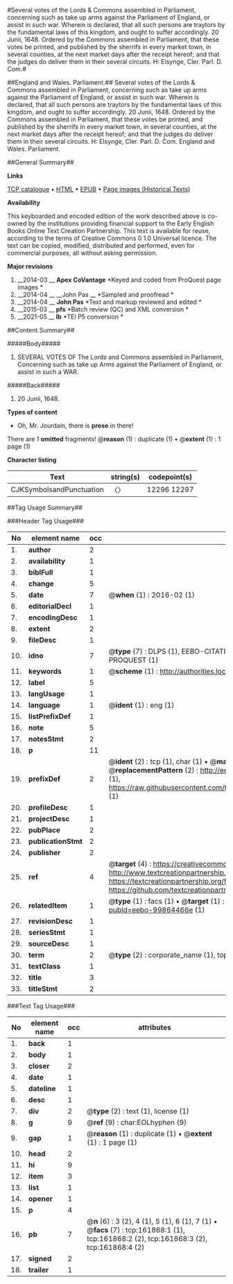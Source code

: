#Several votes of the Lords & Commons assembled in Parliament, concerning such as take up arms against the Parliament of England, or assist in such war. Wherein is declared, that all such persons are traytors by the fundamental laws of this kingdom, and ought to suffer accordingly. 20 Junii, 1648. Ordered by the Commons assembled in Parliament, that these votes be printed, and published by the sherrifs in every market town, in several counties, at the next market days after the receipt hereof; and that the judges do deliver them in their several circuits. H: Elsynge, Cler. Parl. D. Com.#

##England and Wales. Parliament.##
Several votes of the Lords & Commons assembled in Parliament, concerning such as take up arms against the Parliament of England, or assist in such war. Wherein is declared, that all such persons are traytors by the fundamental laws of this kingdom, and ought to suffer accordingly. 20 Junii, 1648. Ordered by the Commons assembled in Parliament, that these votes be printed, and published by the sherrifs in every market town, in several counties, at the next market days after the receipt hereof; and that the judges do deliver them in their several circuits. H: Elsynge, Cler. Parl. D. Com.
England and Wales. Parliament.

##General Summary##

**Links**

[TCP catalogue](http://www.ota.ox.ac.uk/tcp/)  • 
[HTML](http://tei.it.ox.ac.uk/tcp/Texts-HTML/free/A83/A83491.html)  • 
[EPUB](http://tei.it.ox.ac.uk/tcp/Texts-EPUB/free/A83/A83491.epub) • 
[Page images (Historical Texts)](https://historicaltexts.jisc.ac.uk/eebo-99864466e)

**Availability**

This keyboarded and encoded edition of the work described above is co-owned by the
    institutions providing financial support to the Early English Books Online Text Creation
    Partnership. This text is available for reuse, according to the terms of  Creative Commons 0 1.0 Universal
    licence. The text can be copied, modified, distributed and performed, even for commercial
    purposes, all without asking permission.

**Major revisions**

1. __2014-03 __ __Apex CoVantage__ *Keyed and coded from ProQuest page images *
1. __2014-04 __ __John Pas __ *Sampled and proofread *
1. __2014-04 __ __John Pas__ *Text and markup reviewed and edited *
1. __2015-03 __ __pfs__ *Batch review (QC) and XML conversion *
1. __2021-05 __ __lb__ *TEI P5 conversion *

##Content Summary##

#####Body#####

1.  SEVERAL VOTES OF The Lords and Commons assembled in Parliament, Concerning such as take up Arms against the Parliament of England, or assist in such a WAR.

#####Back#####

1. 20 Junii, 1648.

**Types of content**

  * Oh, Mr. Jourdain, there is **prose** in there!

There are 1 **omitted** fragments! 
 @__reason__ (1) : duplicate (1)  •  @__extent__ (1) : 1 page (1)

**Character listing**


|Text|string(s)|codepoint(s)|
|---|---|---|
|CJKSymbolsandPunctuation|〈〉|12296 12297|

##Tag Usage Summary##

###Header Tag Usage###

|No|element name|occ|attributes|
|---|---|---|---|
|1.|__author__|2||
|2.|__availability__|1||
|3.|__biblFull__|1||
|4.|__change__|5||
|5.|__date__|7| @__when__ (1) : 2016-02 (1)|
|6.|__editorialDecl__|1||
|7.|__encodingDesc__|1||
|8.|__extent__|2||
|9.|__fileDesc__|1||
|10.|__idno__|7| @__type__ (7) : DLPS (1), EEBO-CITATION (1), VID (1), EEBO-PROQUEST (1), STC (2), PROQUEST (1)|
|11.|__keywords__|1| @__scheme__ (1) : http://authorities.loc.gov/ (1)|
|12.|__label__|5||
|13.|__langUsage__|1||
|14.|__language__|1| @__ident__ (1) : eng (1)|
|15.|__listPrefixDef__|1||
|16.|__note__|5||
|17.|__notesStmt__|2||
|18.|__p__|11||
|19.|__prefixDef__|2| @__ident__ (2) : tcp (1), char (1)  •  @__matchPattern__ (2) : ([0-9\-]+):([0-9IVX]+) (1), (.+) (1)  •  @__replacementPattern__ (2) : http://eebo.chadwyck.com/downloadtiff?vid=$1&page=$2 (1), https://raw.githubusercontent.com/textcreationpartnership/Texts/master/tcpchars.xml#$1 (1)|
|20.|__profileDesc__|1||
|21.|__projectDesc__|1||
|22.|__pubPlace__|2||
|23.|__publicationStmt__|2||
|24.|__publisher__|2||
|25.|__ref__|4| @__target__ (4) : https://creativecommons.org/publicdomain/zero/1.0/ (1), http://www.textcreationpartnership.org/docs/. (1), https://textcreationpartnership.org/faq/#faq05 (1), https://github.com/textcreationpartnership (1)|
|26.|__relatedItem__|1| @__type__ (1) : facs (1)  •  @__target__ (1) : https://data.historicaltexts.jisc.ac.uk/view?pubId=eebo-99864466e (1)|
|27.|__revisionDesc__|1||
|28.|__seriesStmt__|1||
|29.|__sourceDesc__|1||
|30.|__term__|2| @__type__ (2) : corporate_name (1), topical_term (1)|
|31.|__textClass__|1||
|32.|__title__|3||
|33.|__titleStmt__|2||


###Text Tag Usage###

|No|element name|occ|attributes|
|---|---|---|---|
|1.|__back__|1||
|2.|__body__|1||
|3.|__closer__|2||
|4.|__date__|1||
|5.|__dateline__|1||
|6.|__desc__|1||
|7.|__div__|2| @__type__ (2) : text (1), license (1)|
|8.|__g__|9| @__ref__ (9) : char:EOLhyphen (9)|
|9.|__gap__|1| @__reason__ (1) : duplicate (1)  •  @__extent__ (1) : 1 page (1)|
|10.|__head__|2||
|11.|__hi__|9||
|12.|__item__|3||
|13.|__list__|1||
|14.|__opener__|1||
|15.|__p__|4||
|16.|__pb__|7| @__n__ (6) : 3 (2), 4 (1), 5 (1), 6 (1), 7 (1)  •  @__facs__ (7) : tcp:161868:1 (1), tcp:161868:2 (2), tcp:161868:3 (2), tcp:161868:4 (2)|
|17.|__signed__|2||
|18.|__trailer__|1||
